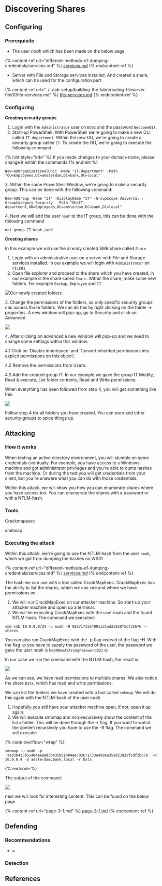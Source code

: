 # Discovering Shares

## Configuring

### Prerequisite&#x20;

* The user _noah_ which has been made on the below page

{% content-ref url="different-methods-of-dumping-credentials/services.md" %}
[services.md](different-methods-of-dumping-credentials/services.md)
{% endcontent-ref %}

* Server with File and Storage services installed. And created a share, which can be used for the configuration part.

{% content-ref url="../../lab-setup/building-the-lab/creating-fileserver-file01/file-services.md" %}
[file-services.md](../../lab-setup/building-the-lab/creating-fileserver-file01/file-services.md)
{% endcontent-ref %}

### Configuring

**Creating security groups**

1. Login with the `Administrator` user on `DC02` and the password `Welcome01!`.&#x20;
2. Start-up PowerShell. With PowerShell we're going to make a new OU, called `IT-department`_._ Within the new OU, we're going to create a security group called `IT`_._ To create the OU, we're going to execute the following command:

{% hint style="info" %}
If you made changes to your domain-name, please change it within the commands
{% endhint %}

```
New-ADOrganizationalUnit -Name "IT-department" -Path "OU=Employees,DC=amsterdam,DC=bank,DC=local"
```

3\. Within the same PowerShell Window, we're going to make a security group. This can be done with the following command:

```
New-ADGroup -Name "IT" -DisplayName "IT" -GroupScope Universal -GroupCategory Security  -Path "OU=IT-department,OU=Employees,DC=amsterdam,DC=bank,DC=local"
```

4\. Next we will add the user `noah` to the IT group, this can be done with the following command

```
net group IT Noah /add
```

**Creating shares**

In this example we will use the already created SMB share called `Share`.

1. Login with an administrative user on a server with File and Storage services installed. In our example we will login with `Administrator` on `FILE01`.
2. Open file explorer and proceed to the share which you have created, in our example is the share called `Share`. Within the share, make some new folders. For example `Backup`, `Employee` and `IT`.

![Our newly created folders](<../../.gitbook/assets/image (4).png>)

3\. Change the permissions of the folders, so only specific security groups can access those folders. We can do this by right clicking on the folder -> properties. A new window will pop-up, go to Security and click on Advanced.

![](<../../.gitbook/assets/image (1).png>)

4\. After clicking on advanced a new window will pop-up and we need to change some settings within this window.

4.1 Click on 'Disable inheritance' and 'Convert inherited permissions into explicit permissions on this object'.

4.2 Remove the permissions from Users.

4.3 Add the created group IT. In our example we gave the group IT Modify, Read & execute, List folder contents, Read and Write permissions.

When everything has been followed from step 4, you will get something like this:

![](../../.gitbook/assets/image.png)

Follow step 4 for all folders you have created. You can even add other security groups to spice things up.



## Attacking

### How it works

When testing an active directory environment, you will stumble on some credentials eventually. For example, you have access to a Windows-machine and got administrator privileges and you're able to dump hashes from the machine. Or during the test you will get credentials from your client, but you're unaware what you can do with those credentials.

Within this attack, we will show you how you can enumerate shares where you have access too. You can enumerate the shares with a password or with a NTLM-hash.

### Tools

Crackmapexec

smbmap

### Executing the attack

Within this attack, we're going to use the NTLM-hash from the user `noah`, which we got from dumping the hashes on WS01

{% content-ref url="different-methods-of-dumping-credentials/services.md" %}
[services.md](different-methods-of-dumping-credentials/services.md)
{% endcontent-ref %}

The hash we can use with a tool called CrackMapExec. CrackMapExec has the ability to list the shares, which we can see and where we have permissions on.

1. We will run CrackMapExec on our attacker machine. So start-up your attacker machine and open up a terminal.
2. We will be executing CrackMapExec with the user noah and the found NTLM-hash. The command we executed:

```
cme smb 10.0.0.0/24 -u noah -H 02671733e400aa35ad23828f5df3b676 --shares
```

You can also run CrackMapExec with the -p flag instead of the flag -H. With the flag -p you have to supply the password of the user, the password we gave the user noah is `haoNHasAStrongPassword321!@`.

In our case we run the command with the NTLM-hash, the result is:

![](<../../.gitbook/assets/image (5).png>)

As we can see, we have read permissions to multiple shares. We also notice the share `Data`, which has read and write permissions.

We can list the folders we have created with a tool called `smbmap`. We will do this again with the NTLM-hash of the user noah.

1. Hopefully you still have your attacker machine open, if not, open it up again.
2. We will execute smbmap and non-recursively show the content of the `Data` folder. This will be done through the -r flag. If you want to watch the content recursively you have to use the -R flag. The command we will execute:

{% code overflow="wrap" %}
```
smbmap -u noah -p 'aad3b435b51404eeaad3b435b51404ee:02671733e400aa35ad23828f5df3b676' -H 10.0.0.4 -d amsterdam.bank.local -r Data
```
{% endcode %}

The output of the command:

![](<../../.gitbook/assets/image (6).png>)

next we will look for interesting content. This can be found on the below page

{% content-ref url="page-3-1.md" %}
[page-3-1.md](page-3-1.md)
{% endcontent-ref %}

## Defending

### Recommendations

* a

### Detection



## References

